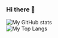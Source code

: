 ### Hi there 👋

![My GitHub stats](https://github-readme-stats.vercel.app/api?username=Spacelessd)  
![My Top Langs](https://github-readme-stats.vercel.app/api/top-langs/?username=Spacelessd)  
